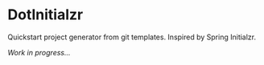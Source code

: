 # DotInitialzr

Quickstart project generator from git templates. Inspired by Spring Initialzr.

_Work in progress..._
